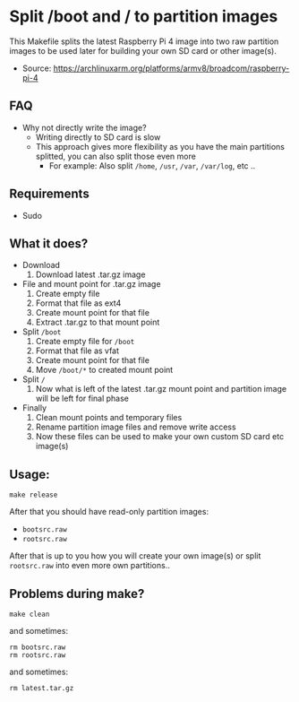 # Split /boot and / to partition images

This Makefile splits the latest Raspberry Pi 4 image into two raw partition images to be used later for building your own SD card or other image(s).

* Source: https://archlinuxarm.org/platforms/armv8/broadcom/raspberry-pi-4

## FAQ

* Why not directly write the image?
  * Writing directly to SD card is slow
  * This approach gives more flexibility as you have the main partitions splitted, you can also split those even more
    * For example: Also split `/home`, `/usr`, `/var`, `/var/log`, etc ..

## Requirements

* Sudo

## What it does?

* Download
  1. Download latest .tar.gz image
* File and mount point for .tar.gz image
  1. Create empty file 
  1. Format that file as ext4
  1. Create mount point for that file
  1. Extract .tar.gz to that mount point
* Split `/boot`
  1. Create empty file for `/boot`
  1. Format that file as vfat
  1. Create mount point for that file
  1. Move `/boot/*` to created mount point
* Split `/`
  1. Now what is left of the latest .tar.gz mount point and partition image will be left for final phase
* Finally
  1. Clean mount points and temporary files
  1. Rename partition image files and remove write access
  1. Now these files can be used to make your own custom SD card etc image(s)

## Usage:

    make release

After that you should have read-only partition images:

* `bootsrc.raw`
* `rootsrc.raw`

After that is up to you how you will create your own image(s) or split `rootsrc.raw` into even more own partitions..

## Problems during make?
 
    make clean
    
and sometimes:

    rm bootsrc.raw
    rm rootsrc.raw
 
 and sometimes:
 
    rm latest.tar.gz

